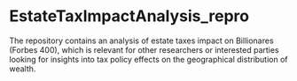 # EstateTaxImpactAnalysis_repro
The repository contains an analysis of estate taxes impact on Billionares (Forbes 400), which is relevant for other researchers or interested parties looking for insights into tax policy effects on the geographical distribution of wealth.
